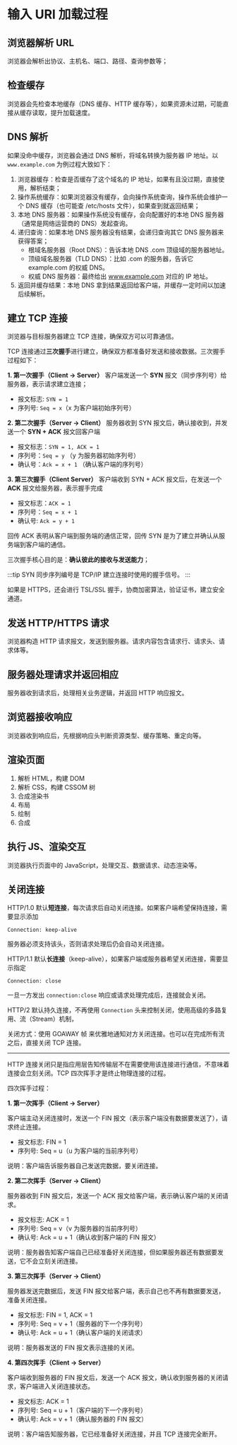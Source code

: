 # 输入 URl 加载过程

## 浏览器解析 URL

浏览器会解析出协议、主机名、端口、路径、查询参数等；

## 检查缓存

浏览器会先检查本地缓存（DNS 缓存、HTTP 缓存等），如果资源未过期，可能直接从缓存读取，提升加载速度。

## DNS 解析

如果没命中缓存，浏览器会通过 DNS 解析，将域名转换为服务器 IP 地址。以 `www.example.com` 为例过程大致如下：

1. 浏览器缓存：检查是否缓存了这个域名的 IP 地址，如果有且没过期，直接使用，解析结束；
2. 操作系统缓存：如果浏览器没有缓存，会向操作系统查询，操作系统会维护一个 DNS 缓存（也可能查 /etc/hosts 文件），如果查到就返回结果；
3. 本地 DNS 服务器：如果操作系统没有缓存，会向配置好的本地 DNS 服务器（通常是网络运营商的 DNS）发起查询。
4. 递归查询：如果本地 DNS 服务器没有结果，会递归查询其它 DNS 服务器来获得答案；
   - 根域名服务器（Root DNS）：告诉本地 DNS .com 顶级域的服务器地址。
   - 顶级域名服务器（TLD DNS）：比如 .com 的服务器，告诉它 example.com 的权威 DNS。
   - 权威 DNS 服务器：最终给出 www.example.com 对应的 IP 地址。
5. 返回并缓存结果：本地 DNS 拿到结果返回给客户端，并缓存一定时间以加速后续解析。

## 建立 TCP 连接

浏览器与目标服务器建立 TCP 连接，确保双方可以可靠通信。

TCP 连接通过**三次握手**进行建立，确保双方都准备好发送和接收数据。三次握手过程如下：

**1. 第一次握手（Client -> Server）**
客户端发送一个 **SYN** 报文（同步序列号）给服务器，表示请求建立连接；

- 报文标志: `SYN = 1`
- 序列号: `Seq = x`（x 为客户端初始序列号）

**2. 第二次握手（Server -> Client）**
服务器收到 SYN 报文后，确认接收到，并发送一个 **SYN + ACK** 报文回客户端

- 报文标志：`SYN = 1, ACK = 1`
- 序列号：`Seq = y` （y 为服务器初始序列号）
- 确认号：`Ack = x + 1` （确认客户端的序列号）

**3. 第三次握手（Client Server）**
客户端收到 SYN + ACK 报文后，在发送一个 **ACK** 报文给服务器，表示握手完成

- 报文标志：`ACK = 1`
- 序列号：`Seq = x + 1`
- 确认号: `Ack = y + 1`

回传 ACK 表明从客户端到服务端的通信正常，回传 SYN 是为了建立并确认从服务端到客户端的通信。

三次握手核心目的是：**确认彼此的接收与发送能力**；

:::tip
SYN 同步序列编号是 TCP/IP 建立连接时使用的握手信号。
:::

如果是 HTTPS，还会进行 TSL/SSL 握手，协商加密算法，验证证书，建立安全通道。

## 发送 HTTP/HTTPS 请求

浏览器构造 HTTP 请求报文，发送到服务器。请求内容包含请求行、请求头、请求体等。

## 服务器处理请求并返回相应

服务器收到请求后，处理相关业务逻辑，并返回 HTTP 响应报文。

## 浏览器接收响应

浏览器收到响应后，先根据响应头判断资源类型、缓存策略、重定向等。

## 渲染页面

1. 解析 HTML，构建 DOM
2. 解析 CSS，构建 CSSOM 树
3. 合成渲染书
4. 布局
5. 绘制
6. 合成

## 执行 JS、渲染交互

浏览器执行页面中的 JavaScript，处理交互、数据请求、动态渲染等。

## 关闭连接

HTTP/1.0 默认**短连接**，每次请求后自动关闭连接。如果客户端希望保持连接，需要显示添加

```http
Connection: keep-alive
```

服务器必须支持该头，否则请求处理后仍会自动关闭连接。

HTTP/1.1 默认**长连接**（keep-alive），如果客户端或服务器希望关闭连接，需要显示指定

```http
Connection: close
```

一旦一方发出 `connection:close` 响应或请求处理完成后，连接就会关闭。

HTTP/2 默认持久连接，不再使用 `Connection` 头来控制关闭，使用高级的多路复用、流（Stream）机制，

关闭方式：使用 GOAWAY 帧 来优雅地通知对方关闭连接。也可以在完成所有流之后，直接关闭 TCP 连接。

---

HTTP 连接关闭只是指应用层告知传输层不在需要使用该连接进行通信，不意味着连接会立刻关闭。TCP 四次挥手才是终止物理连接的过程。

四次挥手过程：

**1. 第一次挥手（Client -> Server）**

客户端主动关闭连接时，发送一个 FIN 报文（表示客户端没有数据要发送了），请求终止连接。

- 报文标志: FIN = 1
- 序列号: Seq = u（u 为客户端的当前序列号）

说明：客户端告诉服务器自己发送完数据，要关闭连接。

**2. 第二次挥手（Server -> Client）**

服务器收到 FIN 报文后，发送一个 ACK 报文给客户端，表示确认客户端的关闭请求。

- 报文标志: ACK = 1
- 序列号: Seq = v（v 为服务器的当前序列号）
- 确认号: Ack = u + 1（确认收到客户端的 FIN 报文）

说明：服务器告知客户端自己已经准备好关闭连接，但如果服务器还有数据要发送，它不会立刻关闭连接。

**3. 第三次挥手（Server -> Client）**

服务器发送完数据后，发送 FIN 报文给客户端，表示自己也不再有数据要发送，准备关闭连接。

- 报文标志: FIN = 1, ACK = 1
- 序列号: Seq = v + 1（服务器的下一个序列号）
- 确认号: Ack = u + 1（确认客户端的关闭请求）

说明：服务器发送的 FIN 报文表示连接的关闭。

**4. 第四次挥手（Client -> Server）**

客户端收到服务器的 FIN 报文后，发送一个 ACK 报文，确认收到服务器的关闭请求，客户端进入关闭连接状态。

- 报文标志: ACK = 1
- 序列号: Seq = u + 1（客户端的下一个序列号）
- 确认号: Ack = v + 1（确认服务器的 FIN 报文）

说明：客户端告知服务器，它已经准备好关闭连接，并且 TCP 连接完全断开。
